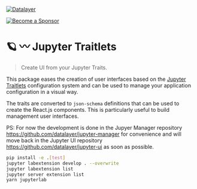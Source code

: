 [![Datalayer](https://assets.datalayer.design/datalayer-25.svg)](https://datalayer.io)

[![Become a Sponsor](https://img.shields.io/static/v1?label=Become%20a%20Sponsor&message=%E2%9D%A4&logo=GitHub&style=flat&color=1ABC9C)](https://github.com/sponsors/datalayer)

# 🪐 〰️ Jupyter Traitlets

> Create UI from your Jupyter Traits.

This package eases the creation of user interfaces based on the [Jupyter Traitlets](https://traitlets.readthedocs.io) configuration system and can be used to manage your application configuration in a visual way.

The traits are converted to `json-schema` definitions that can be used to create the React.js components. This is particularly useful to build management user interfaces.

PS: For now the development is done in the Jupyer Manager repository https://github.com/datalayer/jupyter-manager for convenience and will move back in the Jupyter UI repository https://github.com/datalayer/jupyter-ui as soon as possible.

```bash
pip install -e .[test]
jupyter labextension develop . --overwrite
jupyter labextension list
jupyter server extension list
yarn jupyterlab
```
